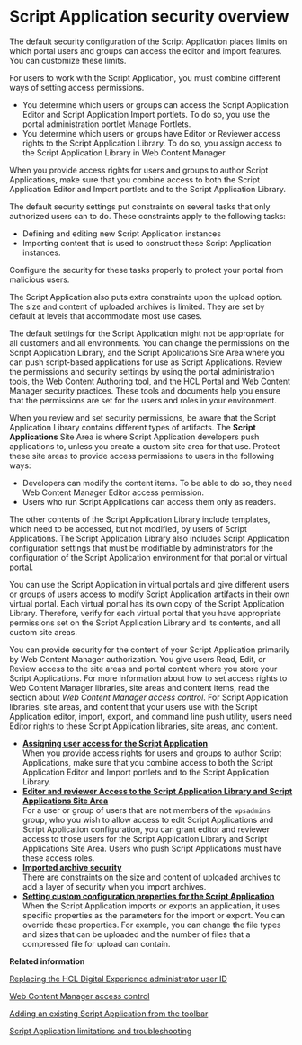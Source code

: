 # Script Application security overview

The default security configuration of the Script Application places limits on which portal users and groups can access the editor and import features. You can customize these limits.

For users to work with the Script Application, you must combine different ways of setting access permissions.

-   You determine which users or groups can access the Script Application Editor and Script Application Import portlets. To do so, you use the portal administration portlet Manage Portlets.
-   You determine which users or groups have Editor or Reviewer access rights to the Script Application Library. To do so, you assign access to the Script Application Library in Web Content Manager.

When you provide access rights for users and groups to author Script Applications, make sure that you combine access to both the Script Application Editor and Import portlets and to the Script Application Library.

The default security settings put constraints on several tasks that only authorized users can to do. These constraints apply to the following tasks:

-   Defining and editing new Script Application instances
-   Importing content that is used to construct these Script Application instances.

Configure the security for these tasks properly to protect your portal from malicious users.

The Script Application also puts extra constraints upon the upload option. The size and content of uploaded archives is limited. They are set by default at levels that accommodate most use cases.

The default settings for the Script Application might not be appropriate for all customers and all environments. You can change the permissions on the Script Application Library, and the Script Applications Site Area where you can push script-based applications for use as Script Applications. Review the permissions and security settings by using the portal administration tools, the Web Content Authoring tool, and the HCL Portal and Web Content Manager security practices. These tools and documents help you ensure that the permissions are set for the users and roles in your environment.

When you review and set security permissions, be aware that the Script Application Library contains different types of artifacts. The **Script Applications** Site Area is where Script Application developers push applications to, unless you create a custom site area for that use. Protect these site areas to provide access permissions to users in the following ways:

-   Developers can modify the content items. To be able to do so, they need Web Content Manager Editor access permission.
-   Users who run Script Applications can access them only as readers.

The other contents of the Script Application Library include templates, which need to be accessed, but not modified, by users of Script Applications. The Script Application Library also includes Script Application configuration settings that must be modifiable by administrators for the configuration of the Script Application environment for that portal or virtual portal.

You can use the Script Application in virtual portals and give different users or groups of users access to modify Script Application artifacts in their own virtual portal. Each virtual portal has its own copy of the Script Application Library. Therefore, verify for each virtual portal that you have appropriate permissions set on the Script Application Library and its contents, and all custom site areas.

You can provide security for the content of your Script Application primarily by Web Content Manager authorization. You give users Read, Edit, or Review access to the site areas and portal content where you store your Script Applications. For more information about how to set access rights to Web Content Manager libraries, site areas and content items, read the section about *Web Content Manager access control*. For Script Application libraries, site areas, and content that your users use with the Script Application editor, import, export, and command line push utility, users need Editor rights to these Script Application libraries, site areas, and content.

-   **[Assigning user access for the Script Application](../script-portlet/sp_security_upgrade.md)**  
When you provide access rights for users and groups to author Script Applications, make sure that you combine access to both the Script Application Editor and Import portlets and to the Script Application Library.
-   **[Editor and reviewer Access to the Script Application Library and Script Applications Site Area](../script-portlet/acc_lib_site_area.md)**  
For a user or group of users that are not members of the `wpsadmins` group, who you wish to allow access to edit Script Applications and Script Application configuration, you can grant editor and reviewer access to those users for the Script Application Library and Script Applications Site Area. Users who push Script Applications must have these access roles.
-   **[Imported archive security](../script-portlet/import_security.md)**  
There are constraints on the size and content of uploaded archives to add a layer of security when you import archives.
-   **[Setting custom configuration properties for the Script Application](../script-portlet/import_export_config.md)**  
When the Script Application imports or exports an application, it uses specific properties as the parameters for the import or export. You can override these properties. For example, you can change the file types and sizes that can be uploaded and the number of files that a compressed file for upload can contain.


**Related information**  


[Replacing the HCL Digital Experience administrator user ID](../security/portalid.md)

[Web Content Manager access control](../wcm/wcm_security.md)

[Adding an existing Script Application from the toolbar](../script-portlet/drop_app_toolbar.md)

[Script Application limitations and troubleshooting](../script-portlet/ts_preview.md)

